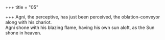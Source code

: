 +++
title = "05"

+++
Agni, the perceptive, has just been perceived, the oblation-conveyor  along with his chariot.  
Agni shone with his blazing flame, having his own sun aloft, as the Sun  shone in heaven.  
